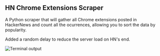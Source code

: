 ## HN Chrome Extensions Scraper

A Python scraper that will gather all Chrome extensions posted in HackerNews and count all the ocurrences, allowing you to sort the data by popularity.

Added a random delay to reduce the server load on HN's end.

![Terminal output]("img/terminal_output.png")
